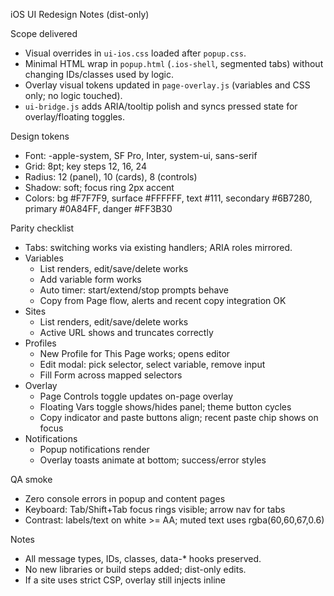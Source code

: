 iOS UI Redesign Notes (dist-only)

Scope delivered
- Visual overrides in `ui-ios.css` loaded after `popup.css`.
- Minimal HTML wrap in `popup.html` (`.ios-shell`, segmented tabs) without changing IDs/classes used by logic.
- Overlay visual tokens updated in `page-overlay.js` (variables and CSS only; no logic touched).
- `ui-bridge.js` adds ARIA/tooltip polish and syncs pressed state for overlay/floating toggles.

Design tokens
- Font: -apple-system, SF Pro, Inter, system-ui, sans-serif
- Grid: 8pt; key steps 12, 16, 24
- Radius: 12 (panel), 10 (cards), 8 (controls)
- Shadow: soft; focus ring 2px accent
- Colors: bg #F7F7F9, surface #FFFFFF, text #111, secondary #6B7280, primary #0A84FF, danger #FF3B30

Parity checklist
- Tabs: switching works via existing handlers; ARIA roles mirrored.
- Variables
  - List renders, edit/save/delete works
  - Add variable form works
  - Auto timer: start/extend/stop prompts behave
  - Copy from Page flow, alerts and recent copy integration OK
- Sites
  - List renders, edit/save/delete works
  - Active URL shows and truncates correctly
- Profiles
  - New Profile for This Page works; opens editor
  - Edit modal: pick selector, select variable, remove input
  - Fill Form across mapped selectors
- Overlay
  - Page Controls toggle updates on-page overlay
  - Floating Vars toggle shows/hides panel; theme button cycles
  - Copy indicator and paste buttons align; recent paste chip shows on focus
- Notifications
  - Popup notifications render
  - Overlay toasts animate at bottom; success/error styles

QA smoke
- Zero console errors in popup and content pages
- Keyboard: Tab/Shift+Tab focus rings visible; arrow nav for tabs
- Contrast: labels/text on white >= AA; muted text uses rgba(60,60,67,0.6)

Notes
- All message types, IDs, classes, data-* hooks preserved.
- No new libraries or build steps added; dist-only edits.
- If a site uses strict CSP, overlay still injects inline <style> as before.



